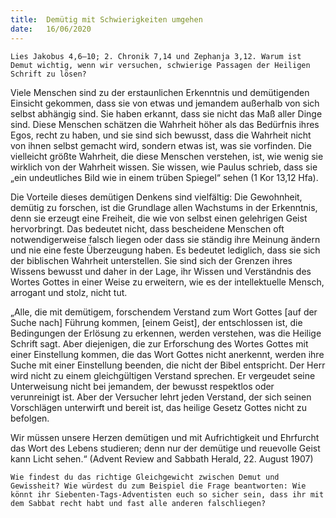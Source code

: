 ```yaml
---
title:  Demütig mit Schwierigkeiten umgehen
date:   16/06/2020
---
```


`Lies Jakobus 4,6–10; 2. Chronik 7,14 und Zephanja 3,12. Warum ist Demut wichtig, wenn wir versuchen, schwierige Passagen der Heiligen Schrift zu lösen?`

Viele Menschen sind zu der erstaunlichen Erkenntnis und demütigenden Einsicht gekommen, dass sie von etwas und jemandem außerhalb von sich selbst abhängig sind. Sie haben erkannt, dass sie nicht das Maß aller Dinge sind. Diese Menschen schätzen die Wahrheit höher als das Bedürfnis ihres Egos, recht zu haben, und sie sind sich bewusst, dass die Wahrheit nicht von ihnen selbst gemacht wird, sondern etwas ist, was sie vorfinden. Die vielleicht größte Wahrheit, die diese Menschen verstehen, ist, wie wenig sie wirklich von der Wahrheit wissen. Sie wissen, wie Paulus schrieb, dass sie „ein undeutliches Bild wie in einem trüben Spiegel“ sehen (1 Kor 13,12 Hfa).

Die Vorteile dieses demütigen Denkens sind vielfältig: Die Gewohnheit, demütig zu forschen, ist die Grundlage allen Wachstums in der Erkenntnis, denn sie erzeugt eine Freiheit, die wie von selbst einen gelehrigen Geist hervorbringt. Das bedeutet nicht, dass bescheidene Menschen oft notwendigerweise falsch liegen oder dass sie ständig ihre Meinung ändern und nie eine feste Überzeugung haben. Es bedeutet lediglich, dass sie sich der biblischen Wahrheit unterstellen. Sie sind sich der Grenzen ihres Wissens bewusst und daher in der Lage, ihr Wissen und Verständnis des Wortes Gottes in einer Weise zu erweitern, wie es der intellektuelle Mensch, arrogant und stolz, nicht tut.

„Alle, die mit demütigem, forschendem Verstand zum Wort Gottes [auf der Suche nach] Führung kommen, [einem Geist], der entschlossen ist, die Bedingungen der Erlösung zu erkennen, werden verstehen, was die Heilige Schrift sagt. Aber diejenigen, die zur Erforschung des Wortes Gottes mit einer Einstellung kommen, die das Wort Gottes nicht anerkennt, werden ihre ­Suche mit einer Einstellung beenden, die nicht der Bibel entspricht. Der Herr wird nicht zu einem gleichgültigen Verstand sprechen. Er vergeudet seine Unterweisung nicht bei jemandem, der bewusst respektlos oder verunreinigt ist. Aber der Versucher lehrt jeden Verstand, der sich seinen Vorschlägen unterwirft und bereit ist, das heilige Gesetz Gottes nicht zu befolgen.

Wir müssen unsere Herzen demütigen und mit Aufrichtigkeit und Ehrfurcht das Wort des Lebens studieren; denn nur der demütige und reuevolle Geist kann Licht sehen.“ (Advent Review and Sabbath Herald, 22. August 1907)

`Wie findest du das richtige Gleichgewicht zwischen Demut und Gewissheit? Wie würdest du zum Beispiel die Frage beantworten: Wie könnt ihr Siebenten-Tags-Adventisten euch so sicher sein, dass ihr mit dem Sabbat recht habt und fast alle anderen falschliegen?`